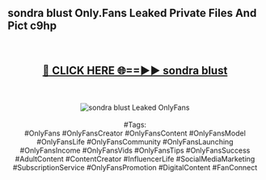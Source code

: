 <h2>sondra blust Only.Fans Leaked Private Files And Pict c9hp</h2>
<br>
<div align="center">
<h2><a href="https://mediafiles.top/sondra_blust" rel="nofollow">🔴 CLICK HERE 🌐==►► sondra blust</a></h2>
<br>
<br>
<a href="https://mediafiles.top/sondra_blust" rel="nofollow" data-target="animated-image.originalLink"><img src="https://i.ibb.co.com/WyWwxjT/player-gif2.gif" alt="sondra blust Leaked OnlyFans" style="max-width: 100%; display: inline-block;" data-target="animated-image.originalImage"></a>
<br><br>
#Tags:
<br>
#OnlyFans #OnlyFansCreator #OnlyFansContent #OnlyFansModel #OnlyFansLife #OnlyFansCommunity #OnlyFansLaunching #OnlyFansIncome #OnlyFansVids #OnlyFansTips #OnlyFansSuccess #AdultContent #ContentCreator #InfluencerLife #SocialMediaMarketing #SubscriptionService #OnlyFansPromotion #DigitalContent #FanConnect
</div>
<br>